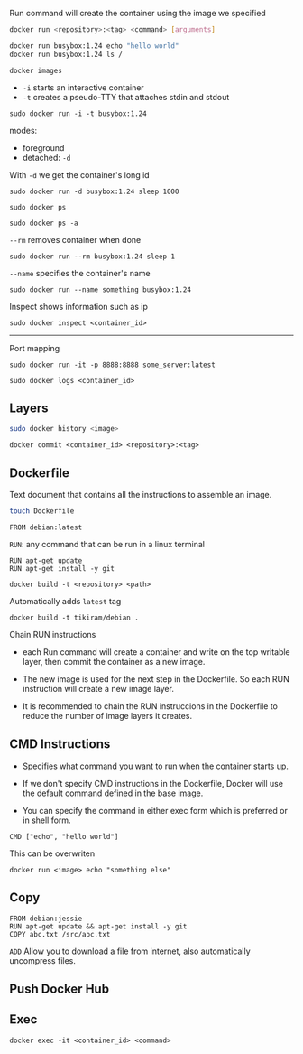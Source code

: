 


Run command will create the container using the image we specified

```bash
docker run <repository>:<tag> <command> [arguments]
```


```bash
docker run busybox:1.24 echo "hello world"
docker run busybox:1.24 ls /
```

```
docker images
```


* `-i` starts an interactive container
* `-t` creates a pseudo-TTY that attaches stdin and stdout


```
sudo docker run -i -t busybox:1.24
```

modes:
* foreground
* detached: `-d`

With `-d` we get the container's long id

```
sudo docker run -d busybox:1.24 sleep 1000
```

```
sudo docker ps
```

```
sudo docker ps -a
```

`--rm` removes container when done

```
sudo docker run --rm busybox:1.24 sleep 1
```

`--name` specifies the container's name

```
sudo docker run --name something busybox:1.24
```

Inspect shows information such as ip

```
sudo docker inspect <container_id>
```

---

Port mapping

```
sudo docker run -it -p 8888:8888 some_server:latest 
```

```
sudo docker logs <container_id>
```

## Layers

```bash
sudo docker history <image>
```

```
docker commit <container_id> <repository>:<tag>
```

## Dockerfile

Text document that contains all the instructions to assemble an image. 

```bash
touch Dockerfile
```

```
FROM debian:latest
```

`RUN`: any command that can be run in a linux terminal

```
RUN apt-get update
RUN apt-get install -y git
```

```
docker build -t <repository> <path>
```

Automatically adds `latest` tag
```
docker build -t tikiram/debian .
```

Chain RUN instructions

+ each Run command will create a container and write on the top writable layer, then commit the container as a new image.

+ The new image is used for the next step in the Dockerfile. So each RUN instruction will create a new image layer.

+ It is recommended to chain the RUN instruccions in the Dockerfile to reduce the number of image layers it creates.

## CMD Instructions

* Specifies what command you want to run when the container starts up.

* If we don't specify CMD instructions in the Dockerfile, Docker will use the default command defined in the base image.

* You can specify the command in either exec form which is preferred or in shell form.

```
CMD ["echo", "hello world"]
```

This can be overwriten
```
docker run <image> echo "something else"
```

## Copy

```
FROM debian:jessie
RUN apt-get update && apt-get install -y git
COPY abc.txt /src/abc.txt
```

`ADD` Allow you to download a file from internet, also automatically uncompress files.

## Push Docker Hub

## Exec

```
docker exec -it <container_id> <command>
```